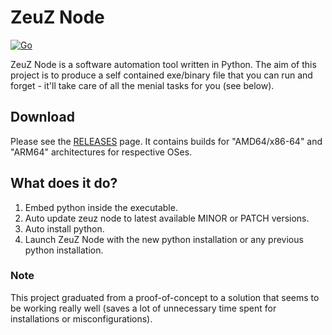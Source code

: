# ZeuZ Node

[![Go](https://github.com/sazid/zeuz_node/actions/workflows/go.yml/badge.svg)](https://github.com/sazid/zeuz_node/actions/workflows/go.yml)

ZeuZ Node is a software automation tool written in Python. The aim of this
project is to produce a self contained exe/binary file that you can run and
forget - it'll take care of all the menial tasks for you (see below).

## Download

Please see the [RELEASES](https://github.com/sazid/zeuz_node/releases) page. It
contains builds for "AMD64/x86-64" and "ARM64" architectures for respective
OSes.

## What does it do?

1. Embed python inside the executable.
2. Auto update zeuz node to latest available MINOR or PATCH versions.
3. Auto install python.
4. Launch ZeuZ Node with the new python installation or any previous python
   installation.

### Note

This project graduated from a proof-of-concept to a solution that seems to be
working really well (saves a lot of unnecessary time spent for installations or
misconfigurations).

